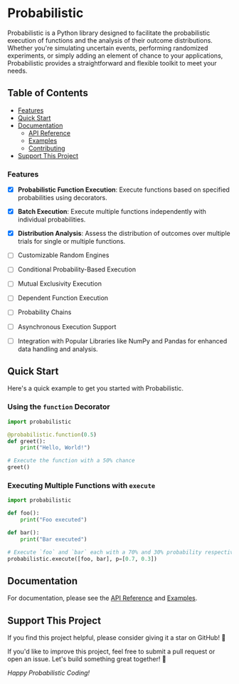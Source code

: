 # Probabilistic

Probabilistic is a Python library designed to facilitate the probabilistic execution of functions and the analysis of their outcome distributions. Whether you're simulating uncertain events, performing randomized experiments, or simply adding an element of chance to your applications, Probabilistic provides a straightforward and flexible toolkit to meet your needs.

## Table of Contents

- [Features](#features)
- [Quick Start](#quick-start)
- [Documentation](#documentation)
  - [API Reference](docs/API_Reference.md)
  - [Examples](docs/Examples.md)
  - [Contributing](docs/Contributing.md)
- [Support This Project](#support-this-project)


### Features

- [x] **Probabilistic Function Execution**: Execute functions based on specified probabilities using decorators.
- [x] **Batch Execution**: Execute multiple functions independently with individual probabilities.
- [x] **Distribution Analysis**: Assess the distribution of outcomes over multiple trials for single or multiple functions.

- [ ] Customizable Random Engines
- [ ] Conditional Probability-Based Execution
- [ ] Mutual Exclusivity Execution
- [ ] Dependent Function Execution
- [ ] Probability Chains
- [ ] Asynchronous Execution Support
- [ ] Integration with Popular Libraries like NumPy and Pandas for enhanced data handling and analysis.
## Quick Start

Here's a quick example to get you started with Probabilistic.

### Using the `function` Decorator

```python
import probabilistic

@probabilistic.function(0.5)
def greet():
    print("Hello, World!")

# Execute the function with a 50% chance
greet()
```

### Executing Multiple Functions with `execute`

```python
import probabilistic

def foo():
    print("Foo executed")

def bar():
    print("Bar executed")

# Execute `foo` and `bar` each with a 70% and 30% probability respectively
probabilistic.execute([foo, bar], p=[0.7, 0.3])
```

## Documentation
For documentation, please see the [API Reference](docs/API_Reference.md) and [Examples](docs/Examples.md).


## Support This Project
If you find this project helpful, please consider giving it a star on GitHub! 🌟

If you'd like to improve this project, feel free to submit a pull request or open an issue. Let's build something great together! 🚀

*Happy Probabilistic Coding!*